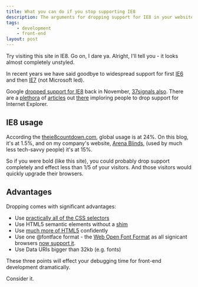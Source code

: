 ```yaml
---
title: What you can do if you stop supporting IE8
description: The arguments for dropping support for IE8 in your website
tags:
    - development
    - front-end
layout: post
---
```


Try visiting this site in IE8. Go on, I dare ya. Alright, I'll tell you - it looks almost completely unstyled.

In recent years we have said goodbye to widespread support for first [IE6](http://www.ie6countdown.com/) and then [IE7](http://theie7countdown.com/) (not Microsoft led).

Google [dropped support for IE8](http://www.computerworld.com/s/article/9231316/Google_to_drop_support_for_IE8_on_Nov._15) back in November,
[37signals also](http://37signals.com/svn/posts/3097-developing-for-old-browsers-is-almost-a-thing-of-the-past).
There are a [plethora](http://www.smashingmagazine.com/2011/11/03/%E2%80%9Cbut-the-client-wants-ie-6-support%E2%80%9D/) of 
[articles](http://www.rickwhittington.com/blog/should-my-website-support-internet-explorer-7/) out
[there](http://j.eremy.net/are-you-still-supporting-ie7/) imploring people to drop support for Internet Explorer.

IE8 usage
---

According the [theie8countdown.com](http://theie8countdown.com/), global usage is at 24%. On this blog, it's at 1.5%,
and on my company's website, [Arena Blinds](http://www.arena-blinds.com), (used by much less tech-savvy people) it's at 15%.

So if you were bold (like this site), you could probably drop support completely and effect less than 1/5 of your visitors.
And those visitors would quickly upgrade their browsers.

Advantages
---

Dropping comes with significant advantages:

 - Use [practically all of the CSS selectors](http://kimblim.dk/css-tests/selectors/)
 - Use HTML5 semantic elements without a [shim](https://code.google.com/p/html5shim/)
 - Use [much more of HTML5](http://people.mozilla.com/~prouget/ie9/) confidently
 - Use one @fontface format - the [Web Open Font Format](http://en.wikipedia.org/wiki/Woff)
   as all signicant browsers [now support it](http://caniuse.com/#search=woff).
 - Use Data URIs bigger than 32kb (e.g. fonts)

These three points will effect your debugging time for front-end development dramatically.

Consider it.

